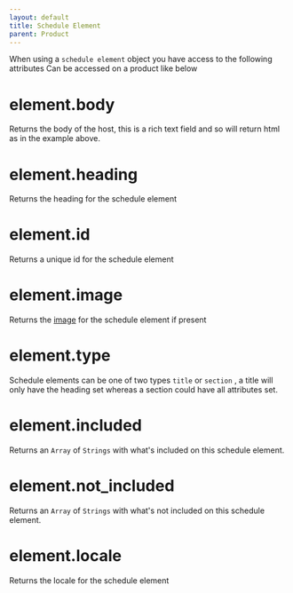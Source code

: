 ```yaml
---
layout: default
title: Schedule Element
parent: Product
---
```


When using a `schedule element` object you have access to the following attributes
Can be accessed on a product like below

# element.body

Returns the body of the host, this is a rich text field and so will return html as in the example above.

# element.heading

Returns the heading for the schedule element

# element.id

Returns a unique id for the schedule element

# element.image

Returns the [image](undefined) for the schedule element if present

# element.type

Schedule elements can be one of two types `title` or `section` , a title will only have the heading set whereas a section could have all attributes set. 

# element.included

Returns an `Array` of `Strings`  with what's included on this schedule element.

# element.not_included

Returns an `Array` of `Strings`  with what's not included on this schedule element.

# element.locale

Returns the locale for the schedule element

# 


